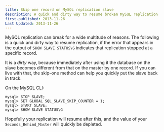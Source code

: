 ```yaml
---
title: Skip one record on MySQL replication slave
description: A quick and dirty way to resume broken MySQL replication
first-published: 2013-11-26
Last Updated: 2013-11-26
---
```


MySQL replication can break for a wide multitude of reasons. The 
following is a quick and dirty way to resume replication, if the error 
that appears in the output of `SHOW SLAVE STATUS\G` indicates that 
replication stopped at a specific record. 

It is a <i>dirty</i> way, because immediately after using it the 
database on the slave becomes different from that on the master by one 
record. If you can live with that, the skip-one method can help you 
quickly put the slave back in track.

On the MySQL CLI:

    mysql> STOP SLAVE;
    mysql> SET GLOBAL SQL_SLAVE_SKIP_COUNTER = 1;
    mysql> START SLAVE;
    mysql> SHOW SLAVE STATUS\G

Hopefully your replication will resume after this, and the value of 
your `Seconds_Behind_Master` will quickly be depleted.
